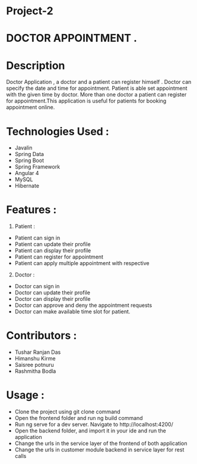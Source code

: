 # Project-2
# DOCTOR APPOINTMENT .

# Description 
Doctor Application , a doctor and a patient can register himself . Doctor can specify the date and time for appointment. Patient is able set appointment with the given time by doctor. More than one doctor a patient can register for appointment.This application is useful for patients for booking appointment online.

# Technologies Used :
 * Javalin 
 * Spring Data
 * Spring Boot
 * Spring Framework
 * Angular 4
 * MySQL
 * Hibernate
# Features :
1. Patient : 
 * Patient can sign in
 * Patient can update their profile
 * Patient can display their profile
 * Patient can register for appointment 
 * Patient can apply multiple appointment with respective 
 
2. Doctor :
* Doctor can sign in
* Doctor can update their profile
* Doctor can display their profile
* Doctor can approve and deny the appointment requests
* Doctor can make available time slot for patient.

# Contributors :
* Tushar Ranjan Das 
* Himanshu Kirme
* Saisree potnuru
* Rashmitha Bodla

 # Usage :
* Clone the project using git clone command
* Open the frontend folder and run ng build command
* Run ng serve for a dev server. Navigate to http://localhost:4200/
* Open the backend folder, and import it in your ide and run the application
* Change the urls in the service layer of the frontend of both application
* Change the urls in customer module backend in service layer for rest calls
